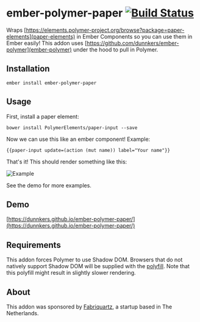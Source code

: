 # ember-polymer-paper [![Build Status](https://travis-ci.org/dunnkers/ember-polymer-paper.svg?branch=master)](https://travis-ci.org/dunnkers/ember-polymer-paper)

Wraps [https://elements.polymer-project.org/browse?package=paper-elements](paper-elements) in Ember Components so you can use them in Ember easily! This addon uses [https://github.com/dunnkers/ember-polymer](ember-polymer) under the hood to pull in Polymer.

## Installation

```shell
ember install ember-polymer-paper
```

## Usage

First, install a paper element:

```shell
bower install PolymerElements/paper-input --save
```

Now we can use this like an ember component! Example:

```
{{paper-input update=(action (mut name)) label="Your name"}}
```

That's it! This should render something like this:

![Example](https://s30.postimg.org/b5jlpe041/Screen_Shot_2017_01_02_at_17_35_16.png)

See the demo for more examples.

## Demo

[https://dunnkers.github.io/ember-polymer-paper/](https://dunnkers.github.io/ember-polymer-paper/)

## Requirements

This addon forces Polymer to use Shadow DOM. Browsers that do not natively support Shadow DOM will be supplied with the [polyfill](https://github.com/webcomponents/webcomponentsjs). Note that this polyfill might result in slightly slower rendering.

## About

This addon was sponsored by [Fabriquartz](http://www.fabriquartz.com/), a startup
based in The Netherlands.
